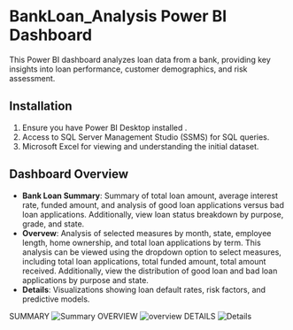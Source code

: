 # BankLoan_Analysis Power BI Dashboard

This Power BI dashboard analyzes loan data from a bank, providing key insights into loan performance, customer demographics, and risk assessment.

## Installation

1. Ensure you have Power BI Desktop installed .
2. Access to SQL Server Management Studio (SSMS) for SQL queries.
3. Microsoft Excel for viewing and understanding the initial dataset.

## Dashboard Overview

- **Bank Loan  Summary**: Summary of total loan amount, average interest rate, funded amount, and analysis of good loan applications versus bad loan applications. Additionally, view loan status breakdown by purpose, grade, and state.
- **Overvew**: Analysis of selected measures by month, state, employee length, home ownership, and total loan applications by term. This analysis can be viewed using the dropdown option to select measures, including total loan applications, total funded amount, total amount received. Additionally, view the distribution of good loan and bad loan applications by purpose and state.
- **Details**: Visualizations showing loan default rates, risk factors, and predictive models.


SUMMARY
![Summary](https://github.com/vish1027/BankLoan_Analysis/assets/148954324/7ac6bcd8-2680-48ed-a963-b1916f99f6d8)
OVERVIEW
![overview](https://github.com/vish1027/BankLoan_Analysis/assets/148954324/9dc6d870-1072-4eb3-9f8b-8232e3b29b1e)
DETAILS
![Details](https://github.com/vish1027/BankLoan_Analysis/assets/148954324/d2d828b1-2595-4d85-b9f2-f52e469c6c30)


